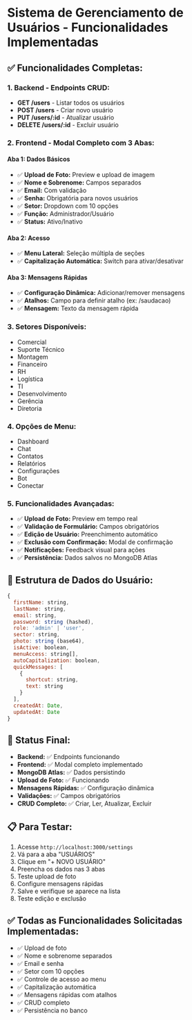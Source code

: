 # Sistema de Gerenciamento de Usuários - Funcionalidades Implementadas

## ✅ **Funcionalidades Completas:**

### **1. Backend - Endpoints CRUD:**
- **GET /users** - Listar todos os usuários
- **POST /users** - Criar novo usuário
- **PUT /users/:id** - Atualizar usuário
- **DELETE /users/:id** - Excluir usuário

### **2. Frontend - Modal Completo com 3 Abas:**

#### **Aba 1: Dados Básicos**
- ✅ **Upload de Foto:** Preview e upload de imagem
- ✅ **Nome e Sobrenome:** Campos separados
- ✅ **Email:** Com validação
- ✅ **Senha:** Obrigatória para novos usuários
- ✅ **Setor:** Dropdown com 10 opções
- ✅ **Função:** Administrador/Usuário
- ✅ **Status:** Ativo/Inativo

#### **Aba 2: Acesso**
- ✅ **Menu Lateral:** Seleção múltipla de seções
- ✅ **Capitalização Automática:** Switch para ativar/desativar

#### **Aba 3: Mensagens Rápidas**
- ✅ **Configuração Dinâmica:** Adicionar/remover mensagens
- ✅ **Atalhos:** Campo para definir atalho (ex: /saudacao)
- ✅ **Mensagem:** Texto da mensagem rápida

### **3. Setores Disponíveis:**
- Comercial
- Suporte Técnico
- Montagem
- Financeiro
- RH
- Logística
- TI
- Desenvolvimento
- Gerência
- Diretoria

### **4. Opções de Menu:**
- Dashboard
- Chat
- Contatos
- Relatórios
- Configurações
- Bot
- Conectar

### **5. Funcionalidades Avançadas:**
- ✅ **Upload de Foto:** Preview em tempo real
- ✅ **Validação de Formulário:** Campos obrigatórios
- ✅ **Edição de Usuário:** Preenchimento automático
- ✅ **Exclusão com Confirmação:** Modal de confirmação
- ✅ **Notificações:** Feedback visual para ações
- ✅ **Persistência:** Dados salvos no MongoDB Atlas

## 🎯 **Estrutura de Dados do Usuário:**
```javascript
{
  firstName: string,
  lastName: string,
  email: string,
  password: string (hashed),
  role: 'admin' | 'user',
  sector: string,
  photo: string (base64),
  isActive: boolean,
  menuAccess: string[],
  autoCapitalization: boolean,
  quickMessages: [
    {
      shortcut: string,
      text: string
    }
  ],
  createdAt: Date,
  updatedAt: Date
}
```

## 🚀 **Status Final:**
- **Backend:** ✅ Endpoints funcionando
- **Frontend:** ✅ Modal completo implementado
- **MongoDB Atlas:** ✅ Dados persistindo
- **Upload de Foto:** ✅ Funcionando
- **Mensagens Rápidas:** ✅ Configuração dinâmica
- **Validações:** ✅ Campos obrigatórios
- **CRUD Completo:** ✅ Criar, Ler, Atualizar, Excluir

## 📋 **Para Testar:**
1. Acesse `http://localhost:3000/settings`
2. Vá para a aba "USUÁRIOS"
3. Clique em "+ NOVO USUÁRIO"
4. Preencha os dados nas 3 abas
5. Teste upload de foto
6. Configure mensagens rápidas
7. Salve e verifique se aparece na lista
8. Teste edição e exclusão

## ✅ **Todas as Funcionalidades Solicitadas Implementadas:**
- ✅ Upload de foto
- ✅ Nome e sobrenome separados
- ✅ Email e senha
- ✅ Setor com 10 opções
- ✅ Controle de acesso ao menu
- ✅ Capitalização automática
- ✅ Mensagens rápidas com atalhos
- ✅ CRUD completo
- ✅ Persistência no banco
